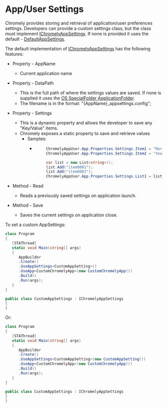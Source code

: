 
# App/User Settings

Chromely provides storing and retrieval of application/user preferences settings.
Developers can provide a custom settings class, but the class must implement [IChromelyAppSettings](https://github.com/chromelyapps/Chromely/blob/master/src_5.0/Chromely.Core/IChromelyAppSettings.cs). If none is provided it uses the default - [DefaultAppSettings](https://github.com/chromelyapps/Chromely/blob/master/src_5.0/Chromely.Core/Defaults/DefaultAppSettings.cs).

The default implementation of [IChromelyAppSettings](https://github.com/chromelyapps/Chromely/blob/master/src_5.0/Chromely.Core/IChromelyAppSettings.cs) has the following features:

- Property - AppName
    - Current application name

 - Property - DataPath
    - This is the full path of where the settings values are saved. If none is supplied it uses the [OS SpecialFolder ApplicationFolder](https://github.com/chromelyapps/Chromely/blob/1a358986894377da8cffe87e00ce0d5893db690b/src_5.0/Chromely.Core/Infrastructure/AppSettingInfo.cs).
    - The filename is in the format: "{AppName}_appsettings.config";

- Property - Settings 
    - This is a dynamic property and allows the developer to save any "Key/Value" items.
    - Chromely exposes a static property to save and retrieve values
        - Samples:
            -  ````csharp
                    ChromelyAppUser.App.Properties.Settings.Item1 = "Market 01";
                    ChromelyAppUser.App.Properties.Settings.Item2 = "Year 2020";

                    var list = new List<string>();
                    list.Add("item0001");
                    list.Add("item0002");
                    ChromelyAppUser.App.Properties.Settings.List1 = list;
               ````

- Method - Read
    - Reads a previously saved settings on application launch.
    
- Method - Save
    - Saves the current settings on application close.


To set a custom AppSettings:

````csharp
class Program
{
   [STAThread]
   static void Main(string[] args)
   {
      AppBuilder
      .Create()
      .UseAppSettings<CustomAppSetting>()
      .UseApp<CustomChromelyApp>(new CustomChromelyApp())
      .Build()
      .Run(args);
   }
}

public class CustomAppSettings : IChromelyAppSettings
{
}
````

Or:

````csharp
class Program
{
   [STAThread]
   static void Main(string[] args)
   {
      AppBuilder
      .Create()
      .UseAppSettings<CustomAppSetting>(new CustomAppSetting())
      .UseApp<CustomChromelyApp>(new CustomChromelyApp())
      .Build()
      .Run(args);
   }
}

public class CustomAppSettings : IChromelyAppSettings
{
}
````